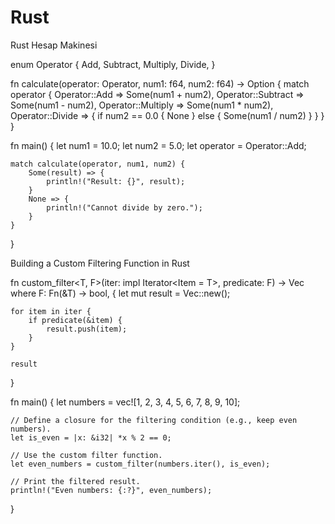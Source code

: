 # Rust
Rust Hesap Makinesi

enum Operator {
    Add,
    Subtract,
    Multiply,
    Divide,
}

fn calculate(operator: Operator, num1: f64, num2: f64) -> Option<f64> {
    match operator {
        Operator::Add => Some(num1 + num2),
        Operator::Subtract => Some(num1 - num2),
        Operator::Multiply => Some(num1 * num2),
        Operator::Divide => {
            if num2 == 0.0 {
                None
            } else {
                Some(num1 / num2)
            }
        }
    }
}

fn main() {
    let num1 = 10.0;
    let num2 = 5.0;
    let operator = Operator::Add;

    match calculate(operator, num1, num2) {
        Some(result) => {
            println!("Result: {}", result);
        }
        None => {
            println!("Cannot divide by zero.");
        }
    }
}














Building a Custom Filtering Function in Rust

fn custom_filter<T, F>(iter: impl Iterator<Item = T>, predicate: F) -> Vec<T>
where
    F: Fn(&T) -> bool,
{
    let mut result = Vec::new();

    for item in iter {
        if predicate(&item) {
            result.push(item);
        }
    }

    result
}

fn main() {
    let numbers = vec![1, 2, 3, 4, 5, 6, 7, 8, 9, 10];

    // Define a closure for the filtering condition (e.g., keep even numbers).
    let is_even = |x: &i32| *x % 2 == 0;

    // Use the custom filter function.
    let even_numbers = custom_filter(numbers.iter(), is_even);

    // Print the filtered result.
    println!("Even numbers: {:?}", even_numbers);
}
